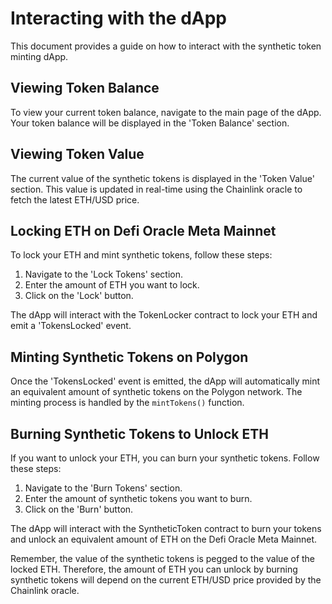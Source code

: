 # Interacting with the dApp

This document provides a guide on how to interact with the synthetic token minting dApp.

## Viewing Token Balance

To view your current token balance, navigate to the main page of the dApp. Your token balance will be displayed in the 'Token Balance' section.

## Viewing Token Value

The current value of the synthetic tokens is displayed in the 'Token Value' section. This value is updated in real-time using the Chainlink oracle to fetch the latest ETH/USD price.

## Locking ETH on Defi Oracle Meta Mainnet

To lock your ETH and mint synthetic tokens, follow these steps:

1. Navigate to the 'Lock Tokens' section.
2. Enter the amount of ETH you want to lock.
3. Click on the 'Lock' button.

The dApp will interact with the TokenLocker contract to lock your ETH and emit a 'TokensLocked' event.

## Minting Synthetic Tokens on Polygon

Once the 'TokensLocked' event is emitted, the dApp will automatically mint an equivalent amount of synthetic tokens on the Polygon network. The minting process is handled by the `mintTokens()` function.

## Burning Synthetic Tokens to Unlock ETH

If you want to unlock your ETH, you can burn your synthetic tokens. Follow these steps:

1. Navigate to the 'Burn Tokens' section.
2. Enter the amount of synthetic tokens you want to burn.
3. Click on the 'Burn' button.

The dApp will interact with the SyntheticToken contract to burn your tokens and unlock an equivalent amount of ETH on the Defi Oracle Meta Mainnet.

Remember, the value of the synthetic tokens is pegged to the value of the locked ETH. Therefore, the amount of ETH you can unlock by burning synthetic tokens will depend on the current ETH/USD price provided by the Chainlink oracle.